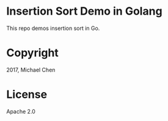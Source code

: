 # Insertion Sort Demo in Golang

This repo demos insertion sort in Go.

# Copyright

2017, Michael Chen

# License

Apache 2.0